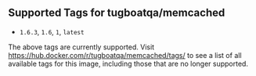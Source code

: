 ## Supported Tags for tugboatqa/memcached

* `1.6.3`, `1.6`, `1`, `latest`

The above tags are currently supported. Visit https://hub.docker.com/r/tugboatqa/memcached/tags/ to see a list of all available tags for this image, including those that are no longer supported.
